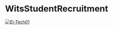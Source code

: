 # WitsStudentRecruitment
[![El-Tech01](https://circleci.com/<gh>/<El-Tech01>/<WitsStudentRecruitment>.svg?style=shield)](https://app.circleci.com/github/El-Tech01/WitsStudentRecruitment/pipelines/9c47776e-d60b-42bf-b4b7-090b85d94416/workflows/02c5f089-0a00-42c1-b2ba-ec96fbea75d8)
